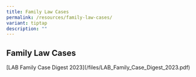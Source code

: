 ```yaml
---
title: Family Law Cases
permalink: /resources/family-law-cases/
variant: tiptap
description: ""
---
```

<h2>Family Law Cases</h2>
<p>[LAB Family Case Digest 2023](/files/LAB_Family_Case_Digest_2023.pdf)</p>